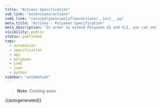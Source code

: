 ```yaml
---
title: "Actions Specification"
sub_link: "extensions/actions"
code_link: "core/polyaxon/polyflow/actions/__init__.py"
meta_title: "Actions - Polyaxon Specification"
meta_description: "In order to extend Polyaxon UI and CLI, you can set actions on your operations. Every action is a reference to a component that can be executed based on the context of the operation where it's defined."
visibility: public
status: published
tags:
  - automation
  - specification
  - api
  - polyaxon
  - yaml
  - json
  - python
sidebar: "automation"
---
```


> **Note**: Coming soon

{{autogenerated}}
